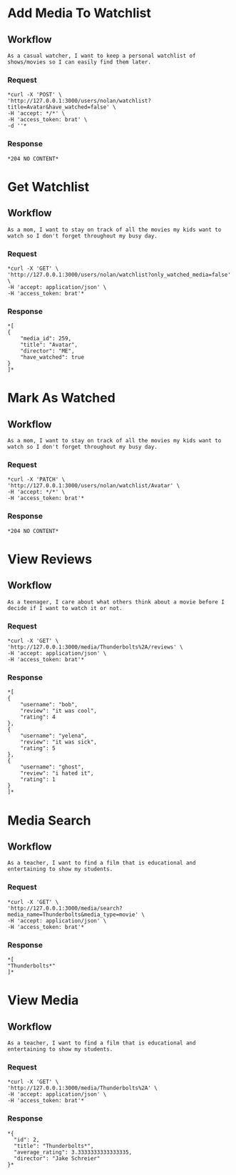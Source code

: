 # Add Media To Watchlist

## Workflow
    As a casual watcher, I want to keep a personal watchlist of shows/movies so I can easily find them later.

### Request
    *curl -X 'POST' \
    'http://127.0.0.1:3000/users/nolan/watchlist?title=Avatar&have_watched=false' \
    -H 'accept: */*' \
    -H 'access_token: brat' \
    -d ''*

### Response
    *204 NO CONTENT*


# Get Watchlist
## Workflow
    As a mom, I want to stay on track of all the movies my kids want to watch so I don't forget throughout my busy day.


### Request
    *curl -X 'GET' \
    'http://127.0.0.1:3000/users/nolan/watchlist?only_watched_media=false' \
    -H 'accept: application/json' \
    -H 'access_token: brat'*


### Response
    *[
    {
        "media_id": 259,
        "title": "Avatar",
        "director": "ME",
        "have_watched": true
    }
    ]*



# Mark As Watched

## Workflow
    As a mom, I want to stay on track of all the movies my kids want to watch so I don't forget throughout my busy day.


### Request
    *curl -X 'PATCH' \
    'http://127.0.0.1:3000/users/nolan/watchlist/Avatar' \
    -H 'accept: */*' \
    -H 'access_token: brat'*

### Response
    *204 NO CONTENT*  



# View Reviews

## Workflow
    As a teenager, I care about what others think about a movie before I decide if I want to watch it or not.

### Request
    *curl -X 'GET' \
    'http://127.0.0.1:3000/media/Thunderbolts%2A/reviews' \
    -H 'accept: application/json' \
    -H 'access_token: brat'*

### Response
    *[
    {
        "username": "bob",
        "review": "it was cool",
        "rating": 4
    },
    {
        "username": "yelena",
        "review": "it was sick",
        "rating": 5
    },
    {
        "username": "ghost",
        "review": "i hated it",
        "rating": 1
    }
    ]*



# Media Search

## Workflow
    As a teacher, I want to find a film that is educational and entertaining to show my students.

### Request
    *curl -X 'GET' \
    'http://127.0.0.1:3000/media/search?media_name=Thunderbolts&media_type=movie' \
    -H 'accept: application/json' \
    -H 'access_token: brat'*

### Response
    *[
    "Thunderbolts*"
    ]*



# View Media

## Workflow
    As a teacher, I want to find a film that is educational and entertaining to show my students.

### Request
    *curl -X 'GET' \
    'http://127.0.0.1:3000/media/Thunderbolts%2A' \
    -H 'accept: application/json' \
    -H 'access_token: brat'*

### Response
    *{
      "id": 2,
      "title": "Thunderbolts*",
      "average_rating": 3.3333333333333335,
      "director": "Jake Schreier"
    }*
